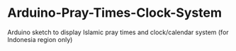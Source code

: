# Arduino-Pray-Times-Clock-System
Arduino sketch to display Islamic pray times and clock/calendar system (for Indonesia region only)
